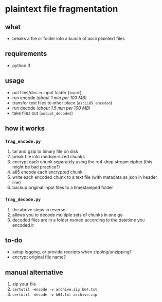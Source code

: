 #   plaintext file fragmentation

##  what
-   breaks a file or folder into a bunch of ascii plaintext files

##  requirements
-   python 3

##  usage
-   put files/dirs in input folder (`input`)
-   run encode *(about 1 min per 100 MB)*
-   transfer text files to other place (`ascii85_encoded`)
-   run decode *(about 1.5 min per 100 MB)*
-   take files out (`output_decoded`)

##  how it works
### `frag_encode.py`
1.  tar and gzip to binary file on disk
2.  break file into random-sized chunks 
3.  encrypt each chunk separately using the rc4-drop stream cipher (this might be bad practice?)
4.  a85 encode each encrypted chunk
5.  write each encoded chunk to a text file (with metadata as json in header line)
6.  backup original input files to a timestamped folder 

### `frag_decode.py`
1.  the above steps in reverse
2.  allows you to decode multiple sets of chunks in one go
3.  decoded files are in a folder named according to the datetime you encoded it

##  to-do
-   setup logging, or provide receipts when zipping/unzipping?
-   encrypt original file name?

##  manual alternative
1.  zip your file
2.  `certutil -encode -v archive.zip b64.txt`
3.  `certutil -decode -v b64.txt archive.zip`
